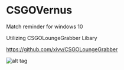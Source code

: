 # CSGOVernus
Match reminder for windows 10

Utilizing CSGOLoungeGrabber Libary

https://github.com/xivv/CSGOLoungeGrabber

![alt tag](http://fs5.directupload.net/images/170301/klel3n2w.png)
